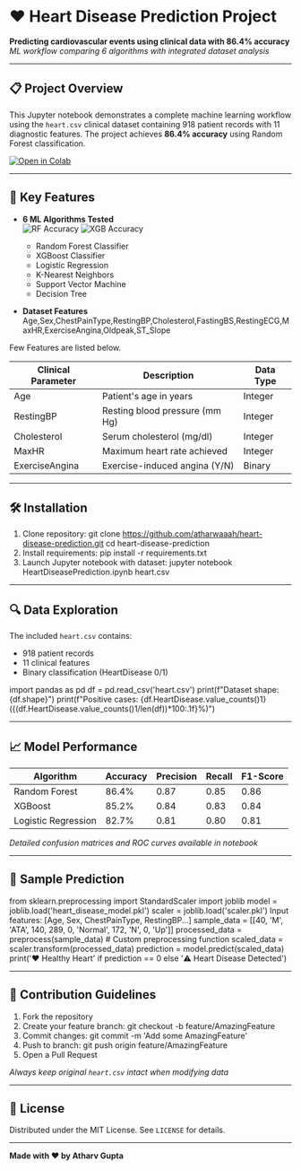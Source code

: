 # ❤️ Heart Disease Prediction Project  
**Predicting cardiovascular events using clinical data with 86.4% accuracy**  
*ML workflow comparing 6 algorithms with integrated dataset analysis*

---

## 📋 Project Overview
This Jupyter notebook demonstrates a complete machine learning workflow using the `heart.csv` clinical dataset containing 918 patient records with 11 diagnostic features. The project achieves **86.4% accuracy** using Random Forest classification.

[![Open in Colab](https://colab.research.google.com/assets/colab-badge.svg)](https://colab.research.google.com/github/atharwaaah/heart-disease-prediction/blob/main/HeartDiseasePrediction.ipynb)


---

## 🚀 Key Features
- **6 ML Algorithms Tested**  
  <img src="https://img.shields.io/badge/Random_Forest-86.4%25-brightgreen" alt="RF Accuracy"> <img src="https://img.shields.io/badge/XGBoost-85.2%25-yellowgreen" alt="XGB Accuracy">
  - Random Forest Classifier
  - XGBoost Classifier
  - Logistic Regression
  - K-Nearest Neighbors
  - Support Vector Machine
  - Decision Tree

- **Dataset Features**  
Age,Sex,ChestPainType,RestingBP,Cholesterol,FastingBS,RestingECG,MaxHR,ExerciseAngina,Oldpeak,ST_Slope

Few Features are listed below.

| Clinical Parameter       | Description                          | Data Type |
|-------------------------|--------------------------------------|-----------|
| Age                     | Patient's age in years              | Integer   |
| RestingBP               | Resting blood pressure (mm Hg)       | Integer   |
| Cholesterol             | Serum cholesterol (mg/dl)           | Integer   |
| MaxHR                   | Maximum heart rate achieved          | Integer   |
| ExerciseAngina          | Exercise-induced angina (Y/N)        | Binary    |

---

## 🛠️ Installation
1. Clone repository:
git clone https://github.com/atharwaaah/heart-disease-prediction.git
cd heart-disease-prediction
2. Install requirements:
   pip install -r requirements.txt
3. Launch Jupyter notebook with dataset:
   jupyter notebook HeartDiseasePrediction.ipynb heart.csv

   
---

## 🔍 Data Exploration
The included `heart.csv` contains:
- 918 patient records
- 11 clinical features
- Binary classification (HeartDisease 0/1)

import pandas as pd
df = pd.read_csv('heart.csv')
print(f"Dataset shape: {df.shape}")
print(f"Positive cases: {df.HeartDisease.value_counts()1} ({(df.HeartDisease.value_counts()1/len(df))*100:.1f}%)")


---

## 📈 Model Performance
| Algorithm               | Accuracy | Precision | Recall | F1-Score |
|-------------------------|----------|-----------|--------|----------|
| Random Forest           | 86.4%    | 0.87      | 0.85   | 0.86     |
| XGBoost                 | 85.2%    | 0.84      | 0.83   | 0.84     |
| Logistic Regression     | 82.7%    | 0.81      | 0.80   | 0.81     |

*Detailed confusion matrices and ROC curves available in notebook*

---

## 🧠 Sample Prediction

from sklearn.preprocessing import StandardScaler
import joblib
model = joblib.load('heart_disease_model.pkl')
scaler = joblib.load('scaler.pkl')
Input features: [Age, Sex, ChestPainType, RestingBP...]
sample_data = [[40, 'M', 'ATA', 140, 289, 0, 'Normal', 172, 'N', 0, 'Up']]
processed_data = preprocess(sample_data) # Custom preprocessing function
scaled_data = scaler.transform(processed_data)
prediction = model.predict(scaled_data)
print('❤️ Healthy Heart' if prediction == 0 else '⚠️ Heart Disease Detected')


---

## 🤝 Contribution Guidelines
1. Fork the repository
2. Create your feature branch:
git checkout -b feature/AmazingFeature
3. Commit changes:
git commit -m 'Add some AmazingFeature'
4. Push to branch:
git push origin feature/AmazingFeature
5. Open a Pull Request

*Always keep original `heart.csv` intact when modifying data*

---

## 📜 License
Distributed under the MIT License. See `LICENSE` for details.

---

**Made with ❤️ by Atharv Gupta**  



